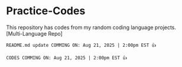# Practice-Codes
This repository has codes from my random coding language projects. [Multi-Language Repo]


`README.md update COMMING ON: Aug 21, 2025 | 2:00pm EST 👍`

`CODES COMMING ON: Aug 21, 2025 | 2:00pm EST 👍`

